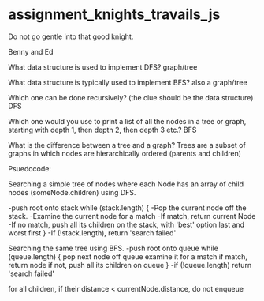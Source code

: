 # assignment_knights_travails_js
Do not go gentle into that good knight.

Benny and Ed

What data structure is used to implement DFS?
graph/tree

What data structure is typically used to implement BFS?
also a graph/tree

Which one can be done recursively? (the clue should be the data structure)
DFS

Which one would you use to print a list of all the nodes in a tree or graph, starting with depth 1, then depth 2, then depth 3 etc.?
BFS

What is the difference between a tree and a graph?
Trees are a subset of graphs in which nodes are hierarchically ordered (parents and children)


Psuedocode:

Searching a simple tree of nodes where each Node has an array of child nodes (someNode.children) using DFS.

-push root onto stack
while (stack.length) {
-Pop the current node off the stack.
-Examine the current node for a match
-If match, return current Node
-If no match, push all its children on the stack, with 'best' option last and worst first
}
-If (!stack.length), return 'search failed'


Searching the same tree using BFS.
-push root onto queue
while (queue.length) {
  pop next node off queue
  examine it for a match
  if match, return node
  if not, push all its children on queue
}
-if (!queue.length) return 'search failed'

for all children, if their distance < currentNode.distance, do not enqueue




















